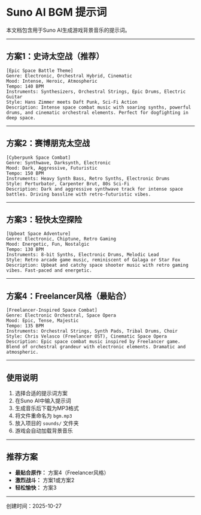 # Suno AI BGM 提示词

本文档包含用于Suno AI生成游戏背景音乐的提示词。

---

## 方案1：史诗太空战（推荐）

```
[Epic Space Battle Theme]
Genre: Electronic, Orchestral Hybrid, Cinematic
Mood: Intense, Heroic, Atmospheric
Tempo: 140 BPM
Instruments: Synthesizers, Orchestral Strings, Epic Drums, Electric Guitar
Style: Hans Zimmer meets Daft Punk, Sci-Fi Action
Description: Intense space combat music with soaring synths, powerful drums, and cinematic orchestral elements. Perfect for dogfighting in deep space.
```

---

## 方案2：赛博朋克太空战

```
[Cyberpunk Space Combat]
Genre: Synthwave, Darksynth, Electronic
Mood: Dark, Aggressive, Futuristic
Tempo: 150 BPM
Instruments: Heavy Synth Bass, Retro Synths, Electronic Drums
Style: Perturbator, Carpenter Brut, 80s Sci-Fi
Description: Dark and aggressive synthwave track for intense space battles. Driving bassline with retro-futuristic vibes.
```

---

## 方案3：轻快太空探险

```
[Upbeat Space Adventure]
Genre: Electronic, Chiptune, Retro Gaming
Mood: Energetic, Fun, Nostalgic
Tempo: 130 BPM
Instruments: 8-bit Synths, Electronic Drums, Melodic Lead
Style: Retro arcade game music, reminiscent of Galaga or Star Fox
Description: Upbeat and catchy space shooter music with retro gaming vibes. Fast-paced and energetic.
```

---

## 方案4：Freelancer风格（最贴合）

```
[Freelancer-Inspired Space Combat]
Genre: Electronic Orchestral, Space Opera
Mood: Epic, Tense, Majestic
Tempo: 135 BPM
Instruments: Orchestral Strings, Synth Pads, Tribal Drums, Choir
Style: Chris Velasco (Freelancer OST), Cinematic Space Opera
Description: Epic space combat music inspired by Freelancer game. Blend of orchestral grandeur with electronic elements. Dramatic and atmospheric.
```

---

## 使用说明

1. 选择合适的提示词方案
2. 在Suno AI中输入提示词
3. 生成音乐后下载为MP3格式
4. 将文件重命名为 `bgm.mp3`
5. 放入项目的 `sounds/` 文件夹
6. 游戏会自动加载背景音乐

---

## 推荐方案

- **最贴合原作：** 方案4（Freelancer风格）
- **激烈战斗：** 方案1或方案2
- **轻松愉快：** 方案3

---

创建时间：2025-10-27
